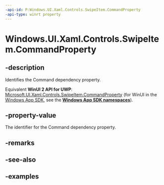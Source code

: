 ```yaml
---
-api-id: P:Windows.UI.Xaml.Controls.SwipeItem.CommandProperty
-api-type: winrt property
---
```


<!-- Property syntax.
public DependencyProperty CommandProperty { get; }
-->

# Windows.UI.Xaml.Controls.SwipeItem.CommandProperty

## -description

Identifies the Command dependency property.

Equivalent **WinUI 2 API for UWP**: [Microsoft.UI.Xaml.Controls.SwipeItem.CommandProperty](/windows/winui/api/microsoft.ui.xaml.controls.swipeitem.commandproperty) (for WinUI in the [Windows App SDK](/windows/apps/windows-app-sdk/), see the **[Windows App SDK namespaces](/windows/windows-app-sdk/api/winrt/)**).

## -property-value

The identifier for the Command dependency property.

## -remarks

## -see-also

## -examples

